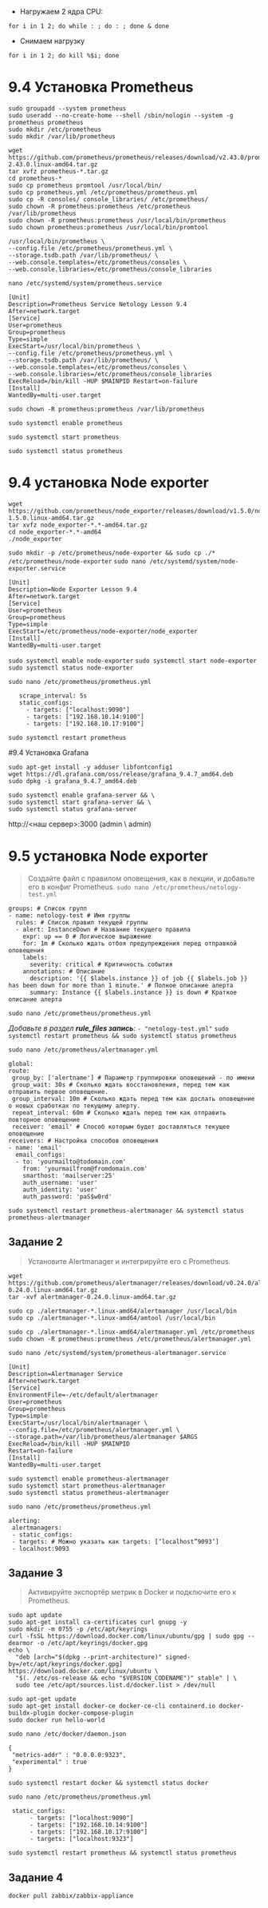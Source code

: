 - Нагружаем 2 ядра CPU:

`for i in 1 2; do while : ; do : ; done & done`

- Снимаем нагрузку 

`for i in 1 2; do kill %$i; done`

# 9.4 Установка Prometheus
```
sudo groupadd --system prometheus
sudo useradd --no-create-home --shell /sbin/nologin --system -g prometheus prometheus
sudo mkdir /etc/prometheus
sudo mkdir /var/lib/prometheus
```
```
wget https://github.com/prometheus/prometheus/releases/download/v2.43.0/prometheus-2.43.0.linux-amd64.tar.gz
tar xvfz prometheus-*.tar.gz
cd prometheus-*
sudo cp prometheus promtool /usr/local/bin/
sudo cp prometheus.yml /etc/prometheus/prometheus.yml
sudo cp -R consoles/ console_libraries/ /etc/prometheus/
sudo chown -R prometheus:prometheus /etc/prometheus /var/lib/prometheus
sudo chown -R prometheus:prometheus /usr/local/bin/prometheus
sudo chown prometheus:prometheus /usr/local/bin/promtool
```
```
/usr/local/bin/prometheus \
--config.file /etc/prometheus/prometheus.yml \
--storage.tsdb.path /var/lib/prometheus/ \
--web.console.templates=/etc/prometheus/consoles \
--web.console.libraries=/etc/prometheus/console_libraries
```

```
nano /etc/systemd/system/prometheus.service
```

```
[Unit]
Description=Prometheus Service Netology Lesson 9.4
After=network.target
[Service]
User=prometheus
Group=prometheus
Type=simple
ExecStart=/usr/local/bin/prometheus \
--config.file /etc/prometheus/prometheus.yml \
--storage.tsdb.path /var/lib/prometheus/ \
--web.console.templates=/etc/prometheus/consoles \
--web.console.libraries=/etc/prometheus/console_libraries
ExecReload=/bin/kill -HUP $MAINPID Restart=on-failure
[Install]
WantedBy=multi-user.target
```

`sudo chown -R prometheus:prometheus /var/lib/prometheus`

`sudo systemctl enable prometheus`

`sudo systemctl start prometheus`

`sudo systemctl status prometheus`

# 9.4 установка Node exporter
```
wget https://github.com/prometheus/node_exporter/releases/download/v1.5.0/node_exporter-1.5.0.linux-amd64.tar.gz
tar xvfz node_exporter-*.*-amd64.tar.gz
cd node_exporter-*.*-amd64
./node_exporter
```
`sudo mkdir -p /etc/prometheus/node-exporter && sudo cp ./* /etc/prometheus/node-exporter`
`sudo nano /etc/systemd/system/node-exporter.service`
```
[Unit]
Description=Node Exporter Lesson 9.4
After=network.target
[Service]
User=prometheus
Group=prometheus
Type=simple
ExecStart=/etc/prometheus/node-exporter/node_exporter
[Install]
WantedBy=multi-user.target
```
`sudo systemctl enable node-exporter`
`sudo systemctl start node-exporter`
`sudo systemctl status node-exporter`

`sudo nano /etc/prometheus/prometheus.yml`
```
   scrape_interval: 5s
   static_configs:
     - targets: ["localhost:9090"]
     - targets: ["192.168.10.14:9100"]
     - targets: ["192.168.10.17:9100"]
```
`sudo systemctl restart prometheus`

#9.4 Установка Grafana
```
sudo apt-get install -y adduser libfontconfig1
wget https://dl.grafana.com/oss/release/grafana_9.4.7_amd64.deb
sudo dpkg -i grafana_9.4.7_amd64.deb
```
```
sudo systemctl enable grafana-server && \
sudo systemctl start grafana-server && \ 
sudo systemctl status grafana-server
```

http://<наш сервер>:3000 (admin \ admin)


# 9.5 установка Node exporter
> Создайте файл с правилом оповещения, как в лекции, и добавьте его в конфиг Prometheus.
`sudo nano /etc/prometheus/netology-test.yml`

```
groups: # Список групп
- name: netology-test # Имя группы
  rules: # Список правил текущей группы
  - alert: InstanceDown # Название текущего правила
    expr: up == 0 # Логическое выражение
    for: 1m # Сколько ждать отбоя предупреждения перед отправкой оповещения
    labels:
      severity: critical # Критичность события
    annotations: # Описание
      description: '{{ $labels.instance }} of job {{ $labels.job }} has been down for more than 1 minute.' # Полное описание алерта
      summary: Instance {{ $labels.instance }} is down # Краткое описание алерта
```
`sudo nano /etc/prometheus/prometheus.yml`

*Добавьте в раздел **rule_files запись**:* `- "netology-test.yml"`
`sudo systemctl restart prometheus && sudo systemctl status prometheus`

`sudo nano /etc/prometheus/alertmanager.yml`
```
global:
route:
 group_by: ['alertname'] # Параметр группировки оповещений - по имени
 group_wait: 30s # Сколько ждать восстановления, перед тем как отправить первое оповещение.
 group_interval: 10m # Сколько ждать перед тем как дослать оповещение о новых сработках по текущему алерту.
 repeat_interval: 60m # Сколько ждать перед тем как отправить повторное оповещение
 receiver: 'email' # Способ которым будет доставляться текущее оповещение
receivers: # Настройка способов оповещения
- name: 'email'
  email_configs:
  - to: 'yourmailto@todomain.com'
    from: 'yourmailfrom@fromdomain.com'
    smarthost: 'mailserver:25'
    auth_username: 'user'
    auth_identity: 'user'
    auth_password: 'paS$w0rd'
```

`sudo systemctl restart prometheus-alertmanager && systemctl status prometheus-alertmanager`


## Задание 2
>Установите Alertmanager и интегрируйте его с Prometheus.
```
wget https://github.com/prometheus/alertmanager/releases/download/v0.24.0/alertmanager-0.24.0.linux-amd64.tar.gz
tar -xvf alertmanager-0.24.0.linux-amd64.tar.gz
```
```
sudo cp ./alertmanager-*.linux-amd64/alertmanager /usr/local/bin
sudo cp ./alertmanager-*.linux-amd64/amtool /usr/local/bin
```
```
sudo cp ./alertmanager-*.linux-amd64/alertmanager.yml /etc/prometheus
sudo chown -R prometheus:prometheus /etc/prometheus/alertmanager.yml
```
`sudo nano /etc/systemd/system/prometheus-alertmanager.service`
```
[Unit]
Description=Alertmanager Service
After=network.target
[Service]
EnvironmentFile=-/etc/default/alertmanager
User=prometheus
Group=prometheus
Type=simple
ExecStart=/usr/local/bin/alertmanager \
--config.file=/etc/prometheus/alertmanager.yml \
--storage.path=/var/lib/prometheus/alertmanager $ARGS
ExecReload=/bin/kill -HUP $MAINPID
Restart=on-failure
[Install]
WantedBy=multi-user.target
```
```
sudo systemctl enable prometheus-alertmanager
sudo systemctl start prometheus-alertmanager
sudo systemctl status prometheus-alertmanager
```

`sudo nano /etc/prometheus/prometheus.yml`
```
alerting:
 alertmanagers:
 - static_configs:
 - targets: # Можно указать как targets: [‘localhost”9093’]
 - localhost:9093 
```

## Задание 3
>Активируйте экспортёр метрик в Docker и подключите его к Prometheus.

```
sudo apt update
sudo apt-get install ca-certificates curl gnupg -y
sudo mkdir -m 0755 -p /etc/apt/keyrings
curl -fsSL https://download.docker.com/linux/ubuntu/gpg | sudo gpg --dearmor -o /etc/apt/keyrings/docker.gpg
echo \
  "deb [arch="$(dpkg --print-architecture)" signed-by=/etc/apt/keyrings/docker.gpg] https://download.docker.com/linux/ubuntu \
  "$(. /etc/os-release && echo "$VERSION_CODENAME")" stable" | \
  sudo tee /etc/apt/sources.list.d/docker.list > /dev/null
```
```
sudo apt-get update
sudo apt-get install docker-ce docker-ce-cli containerd.io docker-buildx-plugin docker-compose-plugin
sudo docker run hello-world
```
```
sudo nano /etc/docker/daemon.json
```
```
{
 "metrics-addr" : "0.0.0.0:9323",
 "experimental" : true
}
```
`sudo systemctl restart docker && systemctl status docker`

`sudo nano /etc/prometheus/prometheus.yml`

```
 static_configs:
      - targets: ["localhost:9090"]
      - targets: ["192.168.10.14:9100"]
      - targets: ["192.168.10.17:9100"]
      - targets: ["localhost:9323"]
```
`sudo systemctl restart prometheus && systemctl status prometheus`

## Задание 4
`docker pull zabbix/zabbix-appliance`
